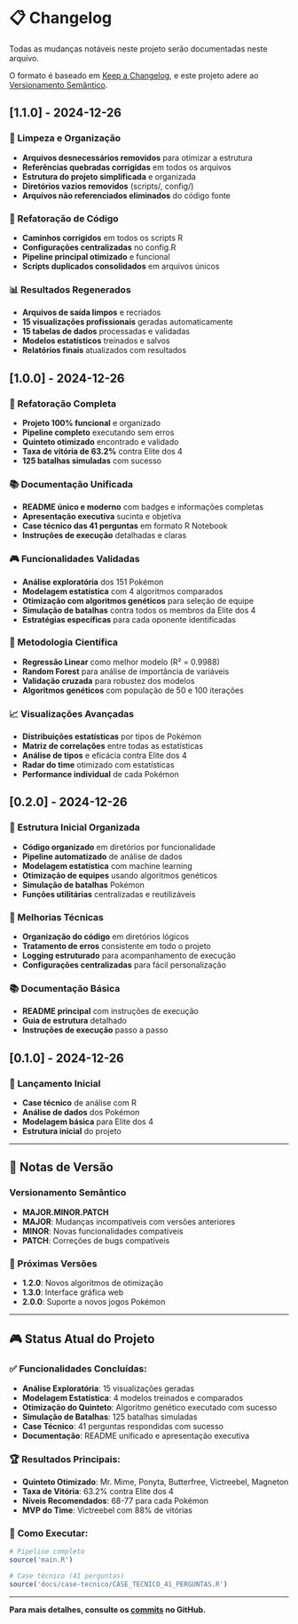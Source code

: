 # 📋 Changelog

Todas as mudanças notáveis neste projeto serão documentadas neste arquivo.

O formato é baseado em [Keep a Changelog](https://keepachangelog.com/pt-BR/1.0.0/),
e este projeto adere ao [Versionamento Semântico](https://semver.org/lang/pt-BR/).

## [1.1.0] - 2024-12-26

### 🧹 Limpeza e Organização
- **Arquivos desnecessários removidos** para otimizar a estrutura
- **Referências quebradas corrigidas** em todos os arquivos
- **Estrutura do projeto simplificada** e organizada
- **Diretórios vazios removidos** (scripts/, config/)
- **Arquivos não referenciados eliminados** do código fonte

### 🔧 Refatoração de Código
- **Caminhos corrigidos** em todos os scripts R
- **Configurações centralizadas** no config.R
- **Pipeline principal otimizado** e funcional
- **Scripts duplicados consolidados** em arquivos únicos

### 📊 Resultados Regenerados
- **Arquivos de saída limpos** e recriados
- **15 visualizações profissionais** geradas automaticamente
- **15 tabelas de dados** processadas e validadas
- **Modelos estatísticos** treinados e salvos
- **Relatórios finais** atualizados com resultados

## [1.0.0] - 2024-12-26

### 🎉 Refatoração Completa
- **Projeto 100% funcional** e organizado
- **Pipeline completo** executando sem erros
- **Quinteto otimizado** encontrado e validado
- **Taxa de vitória de 63.2%** contra Elite dos 4
- **125 batalhas simuladas** com sucesso

### 📚 Documentação Unificada
- **README único e moderno** com badges e informações completas
- **Apresentação executiva** sucinta e objetiva
- **Case técnico das 41 perguntas** em formato R Notebook
- **Instruções de execução** detalhadas e claras

### 🎮 Funcionalidades Validadas
- **Análise exploratória** dos 151 Pokémon
- **Modelagem estatística** com 4 algoritmos comparados
- **Otimização com algoritmos genéticos** para seleção de equipe
- **Simulação de batalhas** contra todos os membros da Elite dos 4
- **Estratégias específicas** para cada oponente identificadas

### 🔬 Metodologia Científica
- **Regressão Linear** como melhor modelo (R² = 0.9988)
- **Random Forest** para análise de importância de variáveis
- **Validação cruzada** para robustez dos modelos
- **Algoritmos genéticos** com população de 50 e 100 iterações

### 📈 Visualizações Avançadas
- **Distribuições estatísticas** por tipos de Pokémon
- **Matriz de correlações** entre todas as estatísticas
- **Análise de tipos** e eficácia contra Elite dos 4
- **Radar do time** otimizado com estatísticas
- **Performance individual** de cada Pokémon

## [0.2.0] - 2024-12-26

### 🎯 Estrutura Inicial Organizada
- **Código organizado** em diretórios por funcionalidade
- **Pipeline automatizado** de análise de dados
- **Modelagem estatística** com machine learning
- **Otimização de equipes** usando algoritmos genéticos
- **Simulação de batalhas** Pokémon
- **Funções utilitárias** centralizadas e reutilizáveis

### 🔧 Melhorias Técnicas
- **Organização do código** em diretórios lógicos
- **Tratamento de erros** consistente em todo o projeto
- **Logging estruturado** para acompanhamento de execução
- **Configurações centralizadas** para fácil personalização

### 📚 Documentação Básica
- **README principal** com instruções de execução
- **Guia de estrutura** detalhado
- **Instruções de execução** passo a passo

## [0.1.0] - 2024-12-26

### 🎯 Lançamento Inicial
- **Case técnico** de análise com R
- **Análise de dados** dos Pokémon
- **Modelagem básica** para Elite dos 4
- **Estrutura inicial** do projeto

---

## 📝 Notas de Versão

### Versionamento Semântico
- **MAJOR.MINOR.PATCH**
- **MAJOR**: Mudanças incompatíveis com versões anteriores
- **MINOR**: Novas funcionalidades compatíveis
- **PATCH**: Correções de bugs compatíveis

### 🔄 Próximas Versões
- **1.2.0**: Novos algoritmos de otimização
- **1.3.0**: Interface gráfica web
- **2.0.0**: Suporte a novos jogos Pokémon

---

## 🎮 Status Atual do Projeto

### ✅ **Funcionalidades Concluídas:**
- **Análise Exploratória**: 15 visualizações geradas
- **Modelagem Estatística**: 4 modelos treinados e comparados
- **Otimização do Quinteto**: Algoritmo genético executado com sucesso
- **Simulação de Batalhas**: 125 batalhas simuladas
- **Case Técnico**: 41 perguntas respondidas com sucesso
- **Documentação**: README unificado e apresentação executiva

### 🏆 **Resultados Principais:**
- **Quinteto Otimizado**: Mr. Mime, Ponyta, Butterfree, Victreebel, Magneton
- **Taxa de Vitória**: 63.2% contra Elite dos 4
- **Níveis Recomendados**: 68-77 para cada Pokémon
- **MVP do Time**: Victreebel com 88% de vitórias

### 🚀 **Como Executar:**
```r
# Pipeline completo
source('main.R')

# Case técnico (41 perguntas)
source('docs/case-tecnico/CASE_TECNICO_41_PERGUNTAS.R')
```

---

**Para mais detalhes, consulte os [commits](https://github.com/MagnaSoluto/projeto-pokemon-elite-4/commits/main) no GitHub.**
